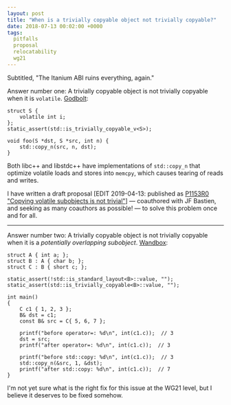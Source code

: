```yaml
---
layout: post
title: "When is a trivially copyable object not trivially copyable?"
date: 2018-07-13 00:02:00 +0000
tags:
  pitfalls
  proposal
  relocatability
  wg21
---
```


Subtitled, "The Itanium ABI ruins everything, again."

Answer number one: A trivially copyable object is not trivially copyable
when it is `volatile`. [Godbolt](https://godbolt.org/g/5hJyvB):

    struct S {
        volatile int i;
    };
    static_assert(std::is_trivially_copyable_v<S>);

    void foo(S *dst, S *src, int n) {
        std::copy_n(src, n, dst);
    }

Both libc++ and libstdc++ have implementations of `std::copy_n` that
optimize volatile loads and stores into `memcpy`, which causes tearing
of reads and writes.

I have written a draft proposal
[EDIT 2019-04-13: published as
[P1153R0 "Copying volatile subobjects is not trivial"](http://www.open-std.org/jtc1/sc22/wg21/docs/papers/2018/p1153r0.html)]
— coauthored with JF Bastien, and seeking as many coauthors as possible! — 
to solve this problem once and for all.

----

Answer number two: A trivially copyable object is not trivially copyable
when it is a *potentially overlapping subobject*.
[Wandbox](https://wandbox.org/permlink/rE5xJ31L63DEj4bL):

    struct A { int a; };
    struct B : A { char b; };
    struct C : B { short c; };

    static_assert(!std::is_standard_layout<B>::value, "");
    static_assert(std::is_trivially_copyable<B>::value, "");

    int main()
    {
        C c1 { 1, 2, 3 };
        B& dst = c1;
        const B& src = C{ 5, 6, 7 };

        printf("before operator=: %d\n", int(c1.c));  // 3
        dst = src;
        printf("after operator=: %d\n", int(c1.c));  // 3

        printf("before std::copy: %d\n", int(c1.c));  // 3
        std::copy_n(&src, 1, &dst);
        printf("after std::copy: %d\n", int(c1.c));  // 7
    }

I'm not yet sure what is the right fix for this issue at the WG21 level,
but I believe it deserves to be fixed somehow.
